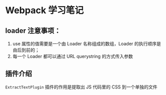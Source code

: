 # Webpack 学习笔记

## loader 注意事项：
1. use 属性的值需要是一个由 Loader 名称组成的数组，Loader 的执行顺序是由后到前的；
2. 每一个 Loader 都可以通过 URL querystring 的方式传入参数


## 插件介绍
`ExtractTextPlugin` 插件的作用是提取出 JS 代码里的 CSS 到一个单独的文件
